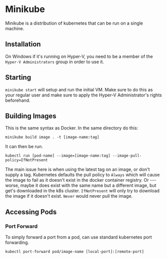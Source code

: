 # Minikube

Minikube is a distribution of kubernetes that can be run on a single machine.

## Installation

On Windows if it's running on Hyper-V, you need to be a member of the `Hyper-V Administrators` group in order to use it.

## Starting

`minikube start` will setup and run the initial VM.  Make sure to do this as your regular user and make sure to apply the Hyper-V Administrator's rights beforehand.

## Building Images

This is the same syntax as Docker.
In the same directory do this:

`minikube build image . -t [image-name:tag]`

It can then be run.

`kubectl run [pod-name] --image=[image-name:tag] --image-pull-policy=IfNotPresent`

The main issue here is when using the latest tag on an image, or don't supply a tag.
Kubernetes defaults the pull policy to `Always` which will cause the image to fail as it doesn't exist in the docker container registry.
Or --- worse, maybe it does exist with the same name but a different image, but get's downloaded in the k8s cluster.
`IfNotPresent` will only try to download the image if it doesn't exist.
`Never` would never pull the image.

## Accessing Pods

### Port Forward

To simply forward a port from a pod, can use standard kubernetes port forwarding.

`kubectl port-forward pod/image-name [local-port]:[remote-port]`
